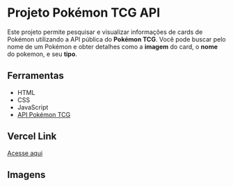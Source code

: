 # Projeto Pokémon TCG API

Este projeto permite pesquisar e visualizar informações de cards de Pokémon utilizando a API pública do **Pokémon TCG**. Você pode buscar pelo nome de um Pokémon e obter detalhes como a **imagem** do card, o **nome** do pokemon, e seu **tipo**.

## Ferramentas

- HTML
- CSS
- JavaScript
- [API Pokémon TCG](https://pokemontcg.io/)

## Vercel Link

[Acesse aqui](https://workshop-frontend-2025-1-git-cbc5da-gabriels-projects-7344d5ba.vercel.app/)

## Imagens

<img src="">
